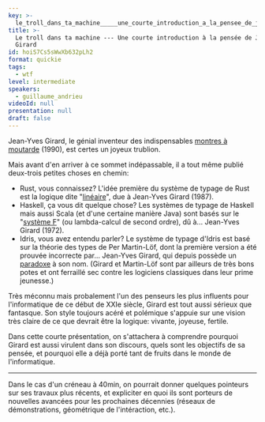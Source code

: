 ```yaml
---
key: >-
  le_troll_dans_ta_machine_____une_courte_introduction_a_la_pensee_de_jean_yves_girard
title: >-
  Le troll dans ta machine --- Une courte introduction à la pensée de Jean-Yves
  Girard
id: hoiS7Cs5sWwXb632pLh2
format: quickie
tags:
  - wtf
level: intermediate
speakers:
  - guillaume_andrieu
videoId: null
presentation: null
draft: false
---
```

Jean-Yves Girard, le génial inventeur des indispensables [montres à moutarde](http://girard.perso.math.cnrs.fr/moutarde.pdf) (1990), est certes un joyeux trublion.

Mais avant d'en arriver à ce sommet indépassable, il a tout même publié deux-trois petites choses en chemin:

- Rust, vous connaissez? L'idée première du système de typage de Rust est la logique dite "[linéaire](http://girard.perso.math.cnrs.fr/linear.pdf)", due à Jean-Yves Girard (1987).
- Haskell, ça vous dit quelque chose? Les systèmes de typage de Haskell mais aussi Scala (et d'une certaine manière Java) sont basés sur le "[système F](https://en.wikipedia.org/wiki/System_F)" (ou lambda-calcul de second ordre), dû à... Jean-Yves Girard (1972).
- Idris, vous avez entendu parler? Le système de typage d'Idris est basé sur la théorie des types de Per Martin-Löf, dont la première version a été prouvée incorrecte par... Jean-Yves Girard, qui depuis possède un [paradoxe](https://en.wikipedia.org/wiki/System_U#Girard's_paradox) à son nom. (Girard et Martin-Löf sont par ailleurs de très bons potes et ont ferraillé sec contre les logiciens classiques dans leur prime jeunesse.)

Très méconnu mais probalement l'un des penseurs les plus influents pour l'informatique de ce début de XXIe siècle, Girard est tout aussi sérieux que fantasque. Son style toujours acéré et polémique s'appuie sur une vision très claire de ce que devrait être la logique: vivante, joyeuse, fertile.

Dans cette courte présentation, on s'attachera à comprendre pourquoi Girard est aussi virulent dans son discours, quels sont les objectifs de sa pensée, et pourquoi elle a déjà porté tant de fruits dans le monde de l'informatique. 

----

Dans le cas d'un créneau à 40min, on pourrait donner quelques pointeurs sur ses travaux plus récents, et expliciter en quoi ils sont porteurs de nouvelles avancées pour les prochaines décennies (réseaux de démonstrations, géométrique de l'intéraction, etc.).
